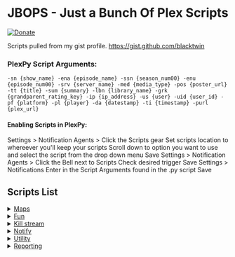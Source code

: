 
# JBOPS - Just a Bunch Of Plex Scripts

[![Donate](https://img.shields.io/badge/Donate-PayPal-green.svg)](https://www.paypal.com/cgi-bin/webscr?cmd=_s-xclick&hosted_button_id=4J6RPWZ9J9YML) 

Scripts pulled from my gist profile. https://gist.github.com/blacktwin

### PlexPy Script Arguments:
`-sn {show_name} -ena {episode_name} -ssn {season_num00} -enu {episode_num00} -srv {server_name} -med {media_type} -pos {poster_url} -tt {title} -sum {summary} -lbn {library_name} -grk {grandparent_rating_key} -ip {ip_address} -us {user} -uid {user_id} -pf {platform} -pl {player} -da {datestamp} -ti {timestamp} -purl {plex_url}`

#### Enabling Scripts in PlexPy:

Settings > Notification Agents > Click the Scripts gear
      Set scripts location to whereever you'll keep your scripts
      Scroll down to option you want to use and select the script from the drop down menu
      Save
Settings > Notification Agents > Click the Bell next to Scripts
      Check desired trigger
      Save
Settings > Notifications
      Enter in the Script Arguments found in the .py script
      Save


## Scripts List

<details>
<summary><a href="../tree/master/Maps">Maps</a></summary>

<table>
  <tr>
    <th></th>
    <th>File</th>
    <th>Description</th>
  </tr>
  <tr>
    <td><a href="http://i.imgur.com/IXd0IVM.png"><img src="https://img.shields.io/badge/Imgur-image-blue.svg" alt=""</a></td>
    <td><a href="../master/maps/ips_to_maps.py"ips_to_maps>Maps</a></td>
    <td>Use PlexPy draw a map connecting Server to Clients based on IP addresses.)</td>
  </tr>
</table>
</details>

<details>
<summary><a href="../tree/master/fun">Fun</a></summary>

<table>
  <tr>
    <th></th>
    <th>File</th>
    <th>Description</th>
  </tr>
  <tr>
    <td><a href="https://gist.github.com/blacktwin/397f07724abebd1223ba6ea644ea1669"><img src="https://img.shields.io/badge/gist-original-green.svg"></a></td>
    <td><a href="../master/fun/aired_today_playlist.py">aired_today_playlist</a></td>
    <td>Create a Plex Playlist with what was aired on this today's month-day, sort by oldest first. If Playlist from yesterday exists delete and create today's. If today's Playlist exists exit.</td>
  </tr>
    <tr>
    <td><a href="https://gist.github.com/blacktwin/4ccb79c7d01a95176b8e88bf4890cd2b"><img src="https://img.shields.io/badge/gist-original-green.svg"></a></td>
    <td><a href="../master/fun/plexapi_haiku.py">plexapi_haiku</a></td>
    <td>Create a hiaku from titles found in Plex.</td>
  </tr>
</table>
</details>


<details>
<summary><a href="../tree/master/killstream">Kill stream</a></summary>

<table>
  <tr>
    <th></th>
    <th>File</th>
    <th>Description</th>
  </tr>
  <tr>
    <td><a href="https://gist.github.com/blacktwin/e1d199d98b258d6f2658dd9991c88ca0"><img src="https://img.shields.io/badge/gist-original-green.svg"></a></td>
    <td><a href="../master/killstream/create_wait_kill_all.py">create_wait_kill_all</a></td>
    <td>Receive session_key from PlexPy when paused. Use session_id to create sub-script to wait for X time then check if still paused. If paused kill.</td>
  </tr>
    <tr>
    <td><a href="https://gist.github.com/blacktwin/2148bb0b2f8d67b8a08c50ace62ad39f"><img src="https://img.shields.io/badge/gist-original-green.svg"></a></td>
    <td>[create_wait_kill_trans]<a href="../master/killstream/create_wait_kill_trans.py"></a></td>
    <td>Receive session_key from PlexPy when paused. Use session_id to create sub-script to wait for X time then check if transcoding still paused. If so, kill.</td>
  </tr>
  <tr>
    <td><a href="https://gist.github.com/blacktwin/88fce565c8ecf56839641f22f4c5c422"><img src="https://img.shields.io/badge/gist-original-green.svg"></a></td>
    <td><a href="../master/killstream/kill_all_more_than.py">kill_all_more_than</a></td>
    <td>If user has 2 or more concurrent streams kill all streams</td>
  </tr>
  <tr>
    <td><a href="https://gist.github.com/blacktwin/d47d3ada86d02a494f9dc33e50dd15b5"><img src="https://img.shields.io/badge/gist-original-green.svg"></a></td>
    <td><a href="../master/killstream/kill_else_if_buffering.py">kill_else_if_buffering</a></td>
    <td>Kill concurrent transcode streams of other users if Admin user is experiencing buffering warnings from PlexPy.</td>
  </tr>
  <tr>
    <td><a href="https://gist.github.com/blacktwin/6d08b94ca3e80d3ed0bb3c7172fae21d"><img src="https://img.shields.io/badge/gist-original-green.svg"></a></td>
    <td><a href="../master/killstream/kill_more_than.py">kill_more_than</a></td>
    <td>If user has 2 or more concurrent streams and the IP of the 2nd stream differs from 1st kill 2nd. If 2nd stream IP is the same as 1st stream don't kill.</td>
  </tr>
  <tr>
    <td><a href="https://gist.github.com/blacktwin/eee23eeb95f1285fbb495c5a8592b242"><img src="https://img.shields.io/badge/gist-original-green.svg"></a></td>
    <td><a href="../master/killstream/kill_outsider_stream.py">kill_outsider_stream</a></td>
    <td>Kill stream if user is outside of local network.</td>
  </tr>
  <tr>
    <td><a href="https://gist.github.com/blacktwin/8b174165cfc5e5e80c6698a1494fc9ee"><img src="https://img.shields.io/badge/gist-original-green.svg"></a></td>
    <td><a href="../master/killstream/kill_plex_stream.py">kill_plex_stream</a></td>
    <td>Kill any Plex stream for whatever reason you want.</td>
  </tr>
  <tr>
    <td><a href="https://gist.github.com/blacktwin/77f6f1be32621ed71655ca27406ef772"><img src="https://img.shields.io/badge/gist-original-green.svg"></a></td>
    <td><a href="../master/killstream/kill_session_bitrate.py">kill_session_bitrate</a></td>
    <td>Kill stream if bitrate is greater than 4 Mbps</td>
  </tr>
  <tr>
    <td><a href="https://gist.github.com/blacktwin/0e6207346acfaaca602eb7dce80226a0"><img src="https://img.shields.io/badge/gist-original-green.svg"></a></td>
    <td><a href="../master/killstream/kill_trans_exp_audio.py">kill_trans_exp_audio</a></td>
    <td>Kill Plex video transcoding streams only. All audio streams are left alone. Kill message based on platform.</td>
  </tr>
  <tr>
    <td><a href="https://gist.github.com/blacktwin/14d400a0f442da465389164fa046647a"><img src="https://img.shields.io/badge/gist-original-green.svg"></a></td>
    <td><a href="../master/killstream/new_kill_trans_pause.py">new_kill_trans_pause</a></td>
    <td>Kill Plex paused video transcoding streams using PlexPy.</td>
  </tr>
</table>
</details>


<details>
<summary><a href="../tree/master/notify">Notify</a></summary>

<table>
  <tr>
    <th></th>
    <th>File</th>
    <th>Description</th>
  </tr>
  <tr>
    <td><a href="https://gist.github.com/blacktwin/e6d589a9af9bdf168717951083861e93"><img src="https://img.shields.io/badge/gist-original-green.svg"></a></td>
    <td><a href="../master/notify/find_unwatched_notify.py">find_unwatched_notify</a></td>
    <td>Find what was added TFRAME ago and not watched and notify admin using PlexPy.</td>
  </tr>
  <tr>
    <td><a href="https://gist.github.com/blacktwin/1094dcf38249f36c8d374e0cba7a86cd"><img src="https://img.shields.io/badge/gist-original-green.svg"></a></td>
    <td><a href="../master/notify/notify_added_custom.py">notify_added_custom</a></td>
    <td>Send an email with what was added to Plex in the past week using PlexPy. Email includes title (TV: Show Name: Episode Name; Movie: Movie Title), time added, image, and summary.</td>
  </tr>
  <tr>
    <td><a href="https://gist.github.com/blacktwin/099c07d8099c18a378bba6415d9253ba"><img src="https://img.shields.io/badge/gist-original-green.svg"></a></td>
    <td><a href="../master/notify/notify_fav_tv_all_movie.py">notify_fav_tv_all_movie</a></td>
    <td>Notify users of recently added episode to show that they have watched at least LIMIT times via email. Also notify users of new movies.</td>
  </tr>
  <tr>
    <td><a href="https://gist.github.com/blacktwin/a2d4b2f2c3b616f1d6da0752fecb2ae7"><img src="https://img.shields.io/badge/gist-original-green.svg"></a></td>
    <td><a href="../master/notify/notify_newip.py">notify_newip</a></td>
    <td>If a new IP is found send notification via the Email Notification Agent. Email contains User's Avatar image, link to location, IP address, and User's Email address.</td>
  </tr>
  <tr>
    <td><a href="https://gist.github.com/blacktwin/a327055da54d7feb3eef10e64a8b661a"><img src="https://img.shields.io/badge/gist-original-green.svg"></a></td>
    <td><a href="../master/notify/notify_on_added.py">notify_on_added</a></td>
    <td>Send an Email notification when a specific show is added to Plex. Add shows to list that you want notifications for.</td>
  </tr>
  <tr>
    <td><a href="https://gist.github.com/blacktwin/18960ff01c03b67a05594daa6f53660c"><img src="https://img.shields.io/badge/gist-original-green.svg"></a></td>
    <td><a href="../master/notify/notify_user_favorites.py">notify_user_favorites</a></td>
    <td>Notify users of recently added episode to show that they have watched at least LIMIT times via email.</td>
  </tr>
  <tr>
    <td><a href="https://gist.github.com/blacktwin/066c66328a795ebd6079a575e14f0b8b"><img src="https://img.shields.io/badge/gist-original-green.svg"></a></td>
    <td><a href="../master/notify/notify_user_newip.py">notify_user_newip</a></td>
    <td>Notify user that their account has been accessed by a new IP. IP is cleared to make sure notification is sent again.</td>
  </tr>
  <tr>
    <td><a href="https://gist.github.com/blacktwin/261c416dbed08291e6d12f6987d9bafa"><img src="https://img.shields.io/badge/gist-original-green.svg"></a></td>
    <td><a href="../master/notify/twitter_notify.py">twitter_notify</a></td>
    <td>Post to Twitter when TV/Movie is added to Plex. Include custom message and embed poster image. Option to tweet to TWITTER_USER if title is inside TITLE_FIND.</td>
  </tr>
</table>
</details>


<details>
<summary><a href="../tree/master/utility">Utility</a></summary>

<table>
  <tr>
    <th></th>
    <th>File</th>
    <th>Description</th>
  </tr>
  <tr>
    <td><a href="https://gist.github.com/blacktwin/f4149c296f2d1ffd1cbd863c37bb3a3c"><img src="https://img.shields.io/badge/gist-original-green.svg"></a></td>
    <td><a href="../master/utility/bypass_auth_name.py">bypass_auth_name</a></td>
    <td>Use PlexPy to pull last IP address from user and add to List of IP addresses and networks that are allowed without auth in Plex.    <td>
  </tr>
  <tr>
    <td><a href="https://gist.github.com/blacktwin/0332f2dc9534bdf412ff3f664e9513c0"><img src="https://img.shields.io/badge/gist-original-green.svg"></a></td>
    <td><a href="../master/utility/delete_watched_TV.py">delete_watched_TV</a></td>
    <td>From a list of TV shows, check if users in a list has watched shows episodes. If all users in list have watched an episode of listed show, then delete episode.    <td>
  </tr>
  <tr>
    <td><a href="https://gist.github.com/blacktwin/76b0abf88181618af4598092dd6b0dbb"><img src="https://img.shields.io/badge/gist-original-green.svg"></a></td>
    <td><a href="../master/utility/find_plex_meta.py">find_plex_meta</a></td>
    <td>Find location of Plex metadata.    <td>
  </tr>
  <tr>
    <td><a href="https://gist.github.com/blacktwin/603d5da5b70b366e98d0d82d1aa1a470"><img src="https://img.shields.io/badge/gist-original-green.svg"></a></td>
    <td><a href="../master/utility/find_unwatched.py">find_unwatched</a></td>
    <td>Find what was added TFRAME ago and not watched using PlexPy.    <td>
  </tr>
  <tr>
    <td><a href="https://gist.github.com/blacktwin/f435aa0ccd498b0840d2407d599bf31d"><img src="https://img.shields.io/badge/gist-original-green.svg"></a></td>
    <td><a href="../master/utility/grab_gdrive_media.py">grab_gdrive_media</a></td>
    <td>Grab media (videos, pictures) from Google Drive. All videos and pictures were automatically synced from Google Photos to Google Drive. Puts media into MEDIA_TYPE/YEAR/MONTH-DAY/FILE.ext directory structure.    <td>
  </tr>
  <tr>
    <td><a href="https://gist.github.com/blacktwin/85a63ffd70c6ccb7c1faa70a8f33fc2e"><img src="https://img.shields.io/badge/gist-original-green.svg"></a></td>
    <td><a href="../master/utility/plex_api_poster_pull.py">plex_api_poster_pull</a></td>
    <td>Pull Movie and TV Show poster images from Plex.    <td>
  </tr>
  <tr>
    <td><a href="https://gist.github.com/blacktwin/17b58156f69cc52026b71fe4d5afea05"><img src="https://img.shields.io/badge/gist-original-green.svg"></a></td>
    <td><a href="../master/utility/plex_imgur_dl.py">plex_imgur_dl</a></td>
    <td>Pull poster images from Imgur and places them inside Shows root folder.    <td>
  </tr>
  <tr>
    <td><a href="https://gist.github.com/blacktwin/f10e0a1e85af00e878963b4570a99054"><img src="https://img.shields.io/badge/gist-original-green.svg"></a></td>
    <td><a href="../master/utility/plex_theme_songs.py">plex_theme_songs</a></td>
    <td>Download theme songs from Plex TV Shows.    <td>
  </tr>
  <tr>
    <td><a href="https://gist.github.com/blacktwin/45c420cbba4e18aadc8cc5090a67b9d1"><img src="https://img.shields.io/badge/gist-original-green.svg"></a></td>
    <td><a href="../master/utility/plexapi_delete_playlists.py">plexapi_delete_playlists</a></td>
    <td>Delete all playlists from Plex using PlexAPI.    <td>
  </tr>
  <tr>
    <td><a href="https://gist.github.com/blacktwin/df58032de3e6f4d29f7ea562aeaebbab"><img src="https://img.shields.io/badge/gist-original-green.svg"></a></td>
    <td><a href="../master/utility/plexapi_search_file.py">plexapi_search_file</a></td>
    <td>Find full path for Plex items.    <td>
  </tr>
  <tr>
    <td><a href="https://gist.github.com/blacktwin/3752a76fa0b3fc6d19e842af7b812184"><img src="https://img.shields.io/badge/gist-original-green.svg"></a></td>
    <td><a href="../master/utility/refresh_next_episode.py">refresh_next_episode</a></td>
    <td>Refresh the next episode of show once current episode is watched.    <td>
  </tr>
  <tr>
    <td><a href="https://gist.github.com/blacktwin/370ca42ee20a33fb00c8253fa9bd0de7"><img src="https://img.shields.io/badge/gist-original-green.svg"></a></td>
    <td><a href="../master/utility/remove_watched_movies.py">remove_watched_movies</a></td>
    <td>Find Movies that have been watched by a list of users. If all users have watched movie then delete.    <td>
  </tr>
  <tr>
    <td><a href="https://gist.github.com/blacktwin/2f619e62d99edcec27f680998379664c"><img src="https://img.shields.io/badge/gist-original-green.svg"></a></td>
    <td><a href="../master/utility/stream_limiter_ban_email.py">stream_limiter_ban_email</a></td>
    <td>This is indented to restrict a user to the LIMIT amount of concurrent streams. User will be warned, punished, and banned completely if violations continue.</td>
  </tr>
</table>
</details>

<details>
<summary><a href="../tree/master/reporting">Reporting</a></summary>

<table>
  <tr>
    <th></th>
    <th>File</th>
    <th>Description</th>
  </tr>
  <tr>
    <td><a href="https://gist.github.com/blacktwin/21823b3394f5b077d42495b21570b593"><img src="https://img.shields.io/badge/gist-original-green.svg"></a></td>
    <td><a href="../master/reporting/added_to_plex.py">added_to_plex</a></td>
    <td>Find when media was added between STARTFRAME and ENDFRAME to Plex through PlexPy.    <td>
  </tr>
  <tr>
    <td><a href="https://gist.github.com/blacktwin/f070dff29ddbeb87973be9c0a94a1df7"><img src="https://img.shields.io/badge/gist-original-green.svg"></a></td>
    <td><a href="../master/reporting/check_play.py">check_play</a></td>
    <td>Check if user has play a file more than 3 times but has not finished watching. Hoping to catch play failures.    <td>
  </tr>
  <tr>
    <td><a href="https://gist.github.com/blacktwin/1a8933252ad1a9bc2c97395a020c144a"><img src="https://img.shields.io/badge/gist-original-green.svg"></a></td>
    <td><a href="../master/reporting/check_plex_log.py">check_plex_log</a></td>
    <td>Checking plex logs for debug code WARN and 'Failed to obtain a streaming resource for transcode of key /library/metadata/"titleID"'.    <td>
  </tr>
  <tr>
    <td><a href="https://gist.github.com/blacktwin/561c3a404754eb7b9e543867619d3251"><img src="https://img.shields.io/badge/gist-original-green.svg"></a></td>
    <td><a href="../master/reporting/drive_check.py">drive_check</a></td>
    <td>Check if drive exists. If not then notify via PlexPy notifier agent.    <td>
  </tr>
  <tr>
    <td><a href="https://gist.github.com/blacktwin/bd905d39ab71c5d7c628e27fddd1086e"><img src="https://img.shields.io/badge/gist-original-green.svg"></a></td>
    <td><a href="../master/reporting/userplays_weekly_reporting.py">userplays_weekly_reporting</a></td>
    <td>Use PlexPy to count how many plays per user occurred this week and send email via PlexPy.</td>
  </tr>

</table>
</details>
